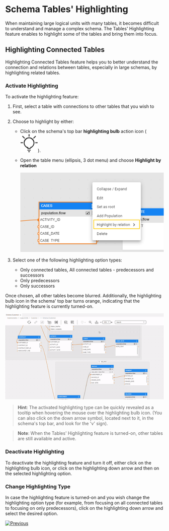 <web>

# Schema Tables' Highlighting

When maintaining large logical units with many tables, it becomes difficult to understand and manage a complex schema. The Tables' Highlighting feature enables to highlight some of the tables and bring them into focus.



## Highlighting Connected Tables 

Highlighting Connected Tables feature helps you to better understand the connection and relations between tables, especially in large schemas, by highlighting related tables.



### Activate Highlighting

To activate the highlighting feature: 

1. First, select a table with connections to other tables that you wish to see. 

2. Choose to highlight by either:

   - Click on the schema's top bar **highlighting bulb** action icon ( ![](images/web/light-off.svg)). 

   - Open the table menu (ellipsis, 3 dot menu) and choose **Highlight by relation**

     ![](images/web/20_highlight_menu.png)

3. Select one of the following highlighting option types:

   - Only connected tables, All connected tables - predecessors and successors
   - Only predecessors
   - Only successors



Once chosen, all other tables become blurred. Additionally, the highlighting bulb icon in the schema' top bar turns orange, indicating that the highlighting feature is currently turned-on.



![](images/web/20_highlight_connected.gif)



> **Hint**: The activated highlighting type can be quickly revealed as a tooltip when hovering the mouse over the highlighting bulb icon. (You can also click on the down arrow symbol, located next to it, in the schema's top bar, and look for the 'v' sign). 

> **Note**: When the Tables' Highlighting feature is turned-on, other tables are still available and active.



### Deactivate Highlighting

To deactivate the highlighting feature and turn it off, either click on the highlighting bulb icon, or click on the highlighting down arrow and then on the selected highlighting option.

### Change Highlighting Type

In case the highlighting feature is turned-on and you wish change the highlighting option type (for example, from focusing on all connected tables to focusing on only predecessors), click on the highlighting down arrow and select the desired option.



[![Previous](/articles/images/Previous.png)](/articles/03_logical_units/17_LU_schema_change_root_table.md)



</web>
